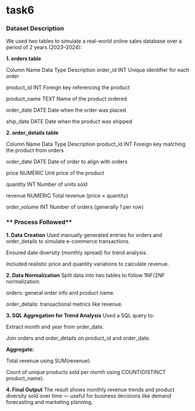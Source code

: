 # task6
### Dataset Description
We used two tables to simulate a real-world online sales database over a period of 2 years (2023–2024):

**1. orders table**

Column Name         	Data Type           	Description
order_id	             INT	          Unique identifier for each order

product_id            	INT           	Foreign key referencing the product

product_name	            TEXT	           Name of the product ordered

order_date	                DATE            	Date when the order was placed

ship_date	                    DATE            	Date when the product was shipped

**2. order_details table** 

Column Name	                   Data Type                 	Description
product_id	                INT	                   Foreign key matching the product from orders

order_date	               DATE                      	Date of order to align with orders

price                       NUMERIC	                   Unit price of the product

quantity                   	INT	                         Number of units sold

revenue	                   NUMERIC                     	Total revenue (price × quantity)

order_volume	             INT	                    Number of orders (generally 1 per row)


### ** Process Followed**
**1. Data Creation**
Used manually generated entries for orders and order_details to simulate e-commerce transactions.

Ensured date diversity (monthly spread) for trend analysis.

Included realistic price and quantity variations to calculate revenue.

**2. Data Normalization**
Split data into two tables to follow 1NF/2NF normalization:

orders: general order info and product name.

order_details: transactional metrics like revenue.

**3. SQL Aggregation for Trend Analysis**
Used a SQL query to:

Extract month and year from order_date.

Join orders and order_details on product_id and order_date.

**Aggregate:**

Total revenue using SUM(revenue).

Count of unique products sold per month using COUNT(DISTINCT product_name).

**4. Final Output**
The result shows monthly revenue trends and product diversity sold over time — useful for business decisions like demand forecasting and marketing planning.
